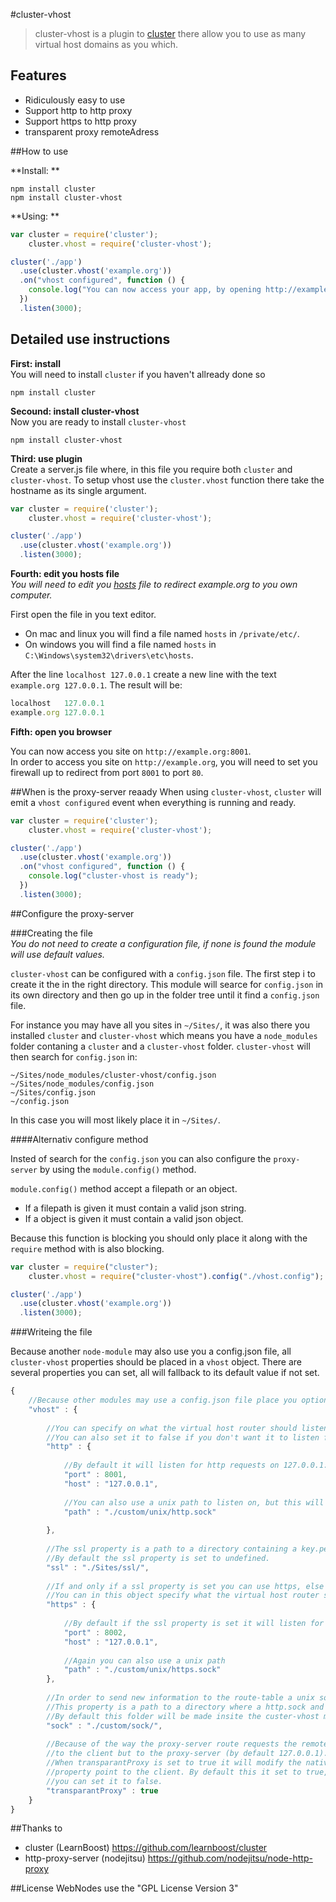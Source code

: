 #cluster-vhost

> cluster-vhost is a plugin to [cluster](http://learnboost.github.com/cluster/) there allow you to use as many virtual host domains as you which.

## Features
 - Ridiculously easy to use
 - Support http to http proxy
 - Support https to http proxy
 - transparent proxy remoteAdress

##How to use

**Install: **<br>

```shell
npm install cluster
npm install cluster-vhost
```

**Using: **<br>

```javascript
var cluster = require('cluster');
    cluster.vhost = require('cluster-vhost');

cluster('./app')
  .use(cluster.vhost('example.org'))
  .on("vhost configured", function () {
    console.log("You can now access your app, by opening http://example.org:8001 in you browser");
  })
  .listen(3000);
```

## Detailed use instructions

**First: install**<br>
You will need to install `cluster` if you haven't allready done so

```shell
npm install cluster
```

**Secound: install cluster-vhost**<br>
Now you are ready to install `cluster-vhost`

```shell
npm install cluster-vhost
```

**Third: use plugin**<br>
Create a server.js file where, in this file you require both `cluster` and `cluster-vhost`.
To setup vhost use the `cluster.vhost` function there take the hostname as its single argument.

```javascript
var cluster = require('cluster');
    cluster.vhost = require('cluster-vhost');

cluster('./app')
  .use(cluster.vhost('example.org'))
  .listen(3000);
```

**Fourth: edit you hosts file**<br>
*You will need to edit you [hosts](http://en.wikipedia.org/wiki/Hosts_file) file to redirect example.org to you own computer.*

First open the file in you text editor.

* On mac and linux you will find a file named `hosts` in  `/private/etc/`.
* On windows you will find a file named `hosts` in `C:\Windows\system32\drivers\etc\hosts`.

After the line `localhost 127.0.0.1` create a new line with the text `example.org 127.0.0.1`.
The result will be:

```javascript
localhost   127.0.0.1
example.org 127.0.0.1
```

**Fifth: open you browser**

You can now access you site on `http://example.org:8001`.<br>
In order to access you site on `http://example.org`, you will need
to set you firewall up to redirect from port `8001` to port `80`.

##When is the proxy-server reaady
When using `cluster-vhost`, `cluster` will emit a `vhost configured` event when everything is running and ready.

```javascript
var cluster = require('cluster');
    cluster.vhost = require('cluster-vhost');

cluster('./app')
  .use(cluster.vhost('example.org'))
  .on("vhost configured", function () {
    console.log("cluster-vhost is ready");
  })
  .listen(3000);
```

##Configure the proxy-server

###Creating the file<br>
*You do not need to create a configuration file, if none is found the module will use default values.*

`cluster-vhost` can be configured with a `config.json` file. The first
step i to create it the in the right directory. This module will searce
for `config.json` in its own directory and then go up in the folder tree
until it find a `config.json` file.

For instance you may have all you sites in `~/Sites/`, it was also there
you installed `cluster` and `cluster-vhost` which means you have a
`node_modules` folder contaning a `cluster` and a `cluster-vhost` folder.
`cluster-vhost` will then search for `config.json` in:

```text
~/Sites/node_modules/cluster-vhost/config.json
~/Sites/node_modules/config.json
~/Sites/config.json
~/config.json
```

In this case you will most likely place it in `~/Sites/`.

####Alternativ configure method

Insted of search for the `config.json` you can also configure the `proxy-server` by using the `module.config()`
method.

`module.config()` method accept a filepath or an object.
* If a filepath is given it must contain a valid json string.
* If a object is given it must contain a valid json object.

Because this function is blocking you should only place it along with the `require` method with is also blocking.

```javascript
var cluster = require("cluster");
    cluster.vhost = require("cluster-vhost").config("./vhost.config");

cluster('./app')
  .use(cluster.vhost('example.org'))
  .listen(3000);
```

###Writeing the file

Because another `node-module` may also use you a config.json file,
all `cluster-vhost` properties should be placed in a `vhost` object.
There are several properties you can set, all will fallback to its
default value if not set.

```javascript
{
    //Because other modules may use a config.json file place you options insite a vhost obejct.
    "vhost" : {
        
        //You can specify on what the virtual host router should listen on.
        //You can also set it to false if you don't want it to listen for http requests.
        "http" : {
            
            //By default it will listen for http requests on 127.0.0.1:8001
            "port" : 8001,
            "host" : "127.0.0.1",
            
            //You can also use a unix path to listen on, but this will only work if no port property is set.
            "path" : "./custom/unix/http.sock"
            
        },
        
        //The ssl property is a path to a directory containing a key.pem and a cert.pem file.
        //By default the ssl property is set to undefined.
        "ssl" : "./Sites/ssl/",
        
        //If and only if a ssl property is set you can use https, else it will fallback to false.
        //You can in this object specify what the virtual host router should listen, just like the http object.
        "https" : {
            
            //By default if the ssl property is set it will listen for https requests on 127.0.0.1:8002
            "port" : 8002,
            "host" : "127.0.0.1",
            
            //Again you can also use a unix path
            "path" : "./custom/unix/https.sock"
        },
        
        //In order to send new information to the route-table a unix socket is required.
        //This property is a path to a directory where a http.sock and https.sock will be created.
        //By default this folder will be made insite the custer-vhost module folder.
        "sock" : "./custom/sock/",
        
        //Because of the way the proxy-server route requests the remoteAdress property will not point
        //to the client but to the proxy-server (by default 127.0.0.1).
        //When transparantProxy is set to true it will modify the native http module so its remoteAdress
        //property point to the client. By default this it set to true, but if you don't which this
        //you can set it to false.
        "transparantProxy" : true
    }
}
```  

##Thanks to

* cluster (LearnBoost) https://github.com/learnboost/cluster
* http-proxy-server (nodejitsu) https://github.com/nodejitsu/node-http-proxy

##License
WebNodes use the "GPL License Version 3"